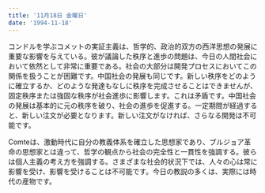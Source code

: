 ```yaml
---
title: '11月18日 金曜日'
date: '1994-11-18'
---
```


コンドルを学ぶコメットの実証主義は、哲学的、政治的双方の西洋思想の発展に重要な影響を与えている。彼が議論した秩序と進歩の問題は、今日の人間社会において依然として非常に重要である。社会の大部分は開発プロセスにおいてこの関係を扱うことが困難です。中国社会の発展も同じです。新しい秩序をどのように確立するか、どのような発達もなしに秩序を完成させることはできませんが、固定秩序または強固な秩序が社会進歩に影響します。これは矛盾です。中国社会の発展は基本的に元の秩序を破り、社会の進歩を促進する。一定期間が経過すると、新しい注文が必要となります。新しい注文がなければ、さらなる開発は不可能です。

Comteは、激動時代に自分の教義体系を確立した思想家であり、ブルジョア革命の思想家とは違って、哲学の観点から社会の完全性と一貫性を強調する。彼らは個人主義の考え方を強調する。さまざまな社会的状況下では、人々の心は常に影響を受け、影響を受けることは不可能です。今日の教説の多くは、実際には時代の産物です。

